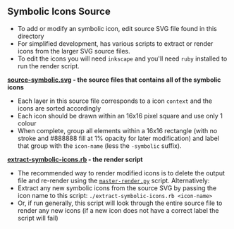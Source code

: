 ## Symbolic Icons Source

 - To add or modify an symbolic icon, edit source SVG file found in this directory
 - For simplified development, has various scripts to extract or render icons from the larger SVG source files.
 - To edit the icons you will need `inkscape` and you'll need `ruby` installed to run the render script.

**[source-symbolic.svg](./source-symbolic.svg) - the source files that contains all of the symbolic icons**
 - Each layer in this source file corresponds to a icon `context` and the icons are sorted accordingly
 - Each icon should be drawn within an 16x16 pixel square and use only 1 colour
 - When complete, group all elements within a 16x16 rectangle (with no stroke and #888888 fill at 1% opacity for later modification) and label that group with the `icon-name` (less the `-symbolic` suffix).

**[extract-symbolic-icons.rb](./extract-symbolic-icons.rb) - the render script**
 - The recommended way to render modified icons is to delete the output file and re-render using the [`master-render.py`](../../master-render.py) script. Alternatively:
 - Extract any new symbolic icons from the source SVG by passing the icon name to this script: `./extract-symbolic-icons.rb <icon-name>`
 - Or, if run generally, this script will look through the entire source file to render any new icons (if a new icon does not have a correct label the script will fail)